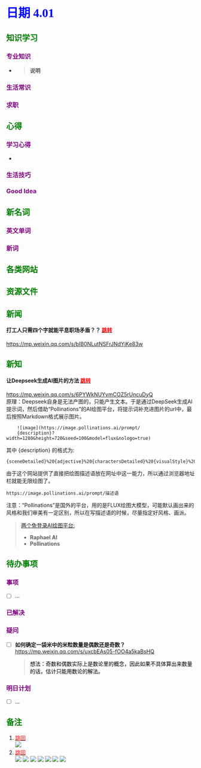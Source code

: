 ## <font color = blue face=楷体 size=6>日期 4.01 </font>

## <font color = green>知识学习 </font>
### <font color = purple>专业知识 </font>
+ 
   > <font color = o> 说明 </font>
### <font color = purple>生活常识 </font>

### <font color = purple>求职 </font>



## <font color = green>心得 </font>
### <font color = purple>学习心得 </font>
+ 
### <font color = purple>生活技巧 </font>

### <font color = purple>Good Idea </font>



## <font color = green>新名词 </font>
### <font color = purple>英文单词 </font>
### <font color = purple>新词 </font>



## <font color = green>各类网站 </font>


## <font color = green>资源文件 </font>


## <font color = green>新闻 </font>
#### 打工人只需四个字就能平息职场矛盾？？ <a id = "02-1">  [<font color = red>跳转</font>](#02-2)
https://mp.weixin.qq.com/s/bIB0NLutNSFrJNdYjKe83w

## <font color = green>新知 </font>
#### 让Deepseek生成AI图片的方法  <a id = "01-1">  [<font color = red>跳转</font>](#01-2) 
https://mp.weixin.qq.com/s/6PYWkNUYvmCOZ5rUncuDyQ  
	原理：Deepseek自身是无法产图的，只能产生文本。于是通过DeepSeek生成AI提示词，然后借助“Pollinations”的AI绘图平台，将提示词补充进图片的url中，最后按照Markdown格式展示图片。
```
	![image](https://image.pollinations.ai/prompt/
	{description}?width=1280&height=720&seed=100&model=flux&nologo=true)
```
其中 {description} 的格式为:
```		
{sceneDetailed}%20{adjective}%20{charactersDetailed}%20{visualStyle}%20{genre}%20{artistReference}
```
由于这个网站提供了直接把绘图描述语放在网址中这一能力，所以通过浏览器地址栏就能无限绘图了。
```
https://image.pollinations.ai/prompt/描述语
```
注意：“Pollinations”是国外的平台，用的是FLUX绘图大模型，可能默认画出来的风格和我们审美有一定区别，所以在写描述语的时候，尽量指定好风格、画派。

> [两个免登录AI绘图平台:](https://mp.weixin.qq.com/s?__biz=MjM5MDI4MzA3Mg==&mid=2647694280&idx=1&sn=8e9bfc23f02e274b1b45061ec8bfb664&scene=21)
> + **Raphael AI**
> + **Pollinations**

## <font color = green>待办事项 </font>
### <font color = purple>事项 </font>
- [ ] ...
### <font color = purple>已解决 </font>
### <font color = purple>疑问 </font>
- [ ] **如何确定一袋米中的米粒数量是偶数还是奇数？**  
	https://mp.weixin.qq.com/s/uxcbEAs05-fOO4a5kaBsHQ  
	> <font color = o > 想法：奇数和偶数实际上是数论里的概念，因此如果不具体算出来数量的话，估计只能用数论的解法。
### <font color = purple>明日计划 </font>
- [ ] ...


## <font color = green>备注 </font>
  1. <a id ="01-2">[<font color = red>跳回</font>](#01-1) <br/> <img src= ../picture/4.01/01.png>
  2. <a id = "02-2">  [<font color = red>跳回</font>](#02-1)<br/>  <img src="../picture/4.01/02.jpg">  <img src="../picture/4.01/03.jpg"> <img src="../picture/4.01/04.jpg"> <img src="../picture/4.01/05.jpg"> <img src="../picture/4.01/06.jpg"> <img src="../picture/4.01/07.jpg"> <img src="../picture/4.01/08.jpg">


<!--stackedit_data:
eyJoaXN0b3J5IjpbLTc1NjA4OTU5OSwtMTEzNzQ3ODg3NCwxMj
Y4NDE0MTE4LC0xMTI1ODg1MTAxLDE2NzI1ODI2MjksMjE5Njcz
NDUzLDg2NDA4OTA4MCwxMjA4MTAyNjU2LDExMDE0NzE3NjEsLT
M0NzI0OTIzMSwtMjE0MTM4MTA0OV19
-->